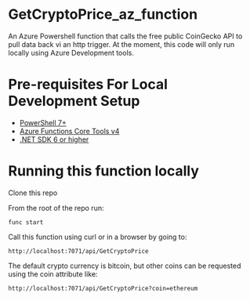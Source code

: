 # GetCryptoPrice_az_function
An Azure Powershell function that calls the free public CoinGecko API to pull data back vi an http trigger.
At the moment, this code will only run locally using Azure Development tools.

# Pre-requisites For Local Development Setup
* [PowerShell 7+](https://learn.microsoft.com/powershell/scripting/install/installing-powershell)
* [Azure Functions Core Tools v4](https://learn.microsoft.com/azure/azure-functions/functions-run-local)
* [.NET SDK 6 or higher](https://dotnet.microsoft.com/en-us/download/dotnet)


# Running this function locally

Clone this repo

From the root of the repo run:
```
func start
```
Call this function using curl or in a browser by going to:
``` 
http://localhost:7071/api/GetCryptoPrice
```
The default crypto currency is bitcoin, but other coins can be requested using the coin attribute like:
```
http://localhost:7071/api/GetCryptoPrice?coin=ethereum
```

